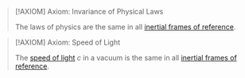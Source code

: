 >[!AXIOM] Axiom: Invariance of Physical Laws
>
>The laws of physics are the same in all [inertial frames of reference](../../Classical%20Mechanics/Newtonian%20Formalism/Newton's%20Laws%20of%20Translational%20Motion.md).
>

>[!AXIOM] Axiom: Speed of Light
>
>The [speed of light](../../Speed%20of%20Light%20in%20a%20Vacuum.md) $c$ in a vacuum is the same in all [inertial frames of reference](../../Classical%20Mechanics/Newtonian%20Formalism/Newton's%20Laws%20of%20Translational%20Motion.md).
>